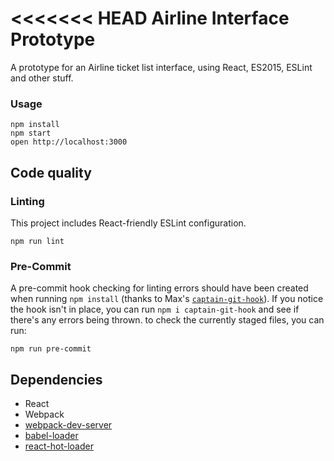 <<<<<<< HEAD
Airline Interface Prototype
=====================

A prototype for an Airline ticket list interface, using React, ES2015, ESLint and other stuff.

### Usage

```
npm install
npm start
open http://localhost:3000
```

## Code quality

### Linting

This project includes React-friendly ESLint configuration.

```
npm run lint
```

### Pre-Commit
A pre-commit hook checking for linting errors should have been created when running `npm install` (thanks to Max's [`captain-git-hook`](https://github.com/maxhoffmann/captain-git-hook)). If you notice the hook isn't in place, you can run `npm i captain-git-hook` and see if there's any errors being thrown.
to check the currently staged files, you can run:
```
npm run pre-commit
```

## Dependencies

* React
* Webpack
* [webpack-dev-server](https://github.com/webpack/webpack-dev-server)
* [babel-loader](https://github.com/babel/babel-loader)
* [react-hot-loader](https://github.com/gaearon/react-hot-loader)
